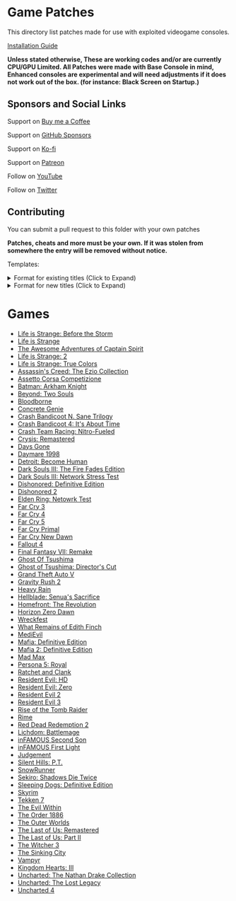 # Game Patches

This directory list patches made for use with exploited videogame consoles.

[Installation Guide](https://illusion0001.github.io/install-instructions/)

**Unless stated otherwise, These are working codes and/or are currently CPU/GPU Limited. All Patches were made with Base Console in mind, Enhanced consoles are experimental and will need adjustments if it does not work out of the box. (for instance: Black Screen on Startup.)**

## Sponsors and Social Links

Support on [Buy me a Coffee](https://www.buymeacoffee.com/illusion0001)

Support on [GitHub Sponsors](https://github.com/sponsors/illusion0001)

Support on [Ko-fi](https://ko-fi.com/illusion0001)

Support on [Patreon](https://www.patreon.com/illusion0001)

Follow on [YouTube](https://youtube.com/c/illusion0001)

Follow on [Twitter](https://twitter.com/illusion0002)

## Contributing

You can submit a pull request to this folder with your own patches 

**Patches, cheats and more must be your own. If it was stolen from somewhere the entry will be removed without notice.**

Templates:

<details>
<summary>Format for existing titles
 (Click to Expand)</summary>

## Patch title

Author: [example author](link to author preferably on github)

Ported author: (if applicable)

Notes: (if applicable)

In file: `examplefile.bin` <!-- must include full path if it is launched from somewhere else.) -->

<details>
<summary>Code (Click to Expand)</summary>

```
# Code (followed by game version)
# Patch contents goes here.
# The hashtag symbol can be used for comments
# Formats supported are: Direct address and AoB array of bytes.
# If ini or text replace, 0xoffset: hex string goes here.
```
</details>

</details>

<details>
<summary>Format for new titles
 (Click to Expand)</summary> 

```
Filename: GameTitle-Platform.md
Gametitle can be the code name or shorten title for a given game.
Platform must be a codename for a given platform. (I.e xenon for Xbox 360 or Prospero for PS5.)
```

File contents:

# Game title

## Patch title

Author: [example author](link to author preferably on github)

Ported author: (if applicable)

Notes: (if applicable)

In file: `examplefile.bin` <!-- must include full path if it is launched from somewhere else.) -->

<details>
<summary>Code (Click to Expand)</summary>

```
# Code (followed by game version)
# Patch contents goes here.
# The hashtag symbol can be used for comments
# Formats supported are: Direct address and AoB array of bytes.
# If ini or text replace, 0xoffset: hex string goes here.
```
</details>

</details>

# Games

- [Life is Strange: Before the Storm](lis/dawn-lis-bts-orbis.md)
- [Life is Strange](lis/what-if-lis-orbis.md)
- [The Awesome Adventures of Captain Spirit](lis/captainspirit-orbis.md)
- [Life is Strange: 2](lis/prombasegame-lis2-orbis.md)
- [Life is Strange: True Colors](lis/Siren-LifeisStrange3-Orbis.md)
- [Assassin's Creed: The Ezio Collection](Scimitar-Orbis.md)
- [Assetto Corsa Competizione](AC2-Orbis-Shipping.md)
- [Batman: Arkham Knight](BmGame4Orbis.md)
- [Beyond: Two Souls](QDR.Infraworld-Orbis.md)
- [Bloodborne](FD4-Orbis.md)
- [Concrete Genie](ConcreteGenie-Orbis.md)
- [Crash Bandicoot N. Sane Trilogy](mack-long-Orbis.md)
- [Crash Bandicoot 4: It's About Time](Lava-Orbis.md)
- [Crash Team Racing: Nitro-Fueled](Octane-Orbis.md)
- [Crysis: Remastered](CrysisRemastered-Orbis.md)
- [Days Gone](ProjectRedChair-Orbis.md)
- [Daymare 1998](Daymare_MASTER-Orbis.md)
- [Detroit: Become Human](KaraTech-Orbis.md)
- [Dark Souls III: The Fire Fades Edition](FD4_FDP-Orbis.md)
- [Dark Souls III: Network Stress Test](FD4_FDNT-Orbis.md)
- [Dishonored: Definitive Edition](DishonoredGame-Orbis.md)
- [Dishonored 2](Dishonored2-Orbis.md)
- [Elden Ring: Netowrk Test](FD4-NTS-Orbis.md)
- [Far Cry 3](FC3-Orbis.md)
- [Far Cry 4](FC4-Orbis.md)
- [Far Cry 5](FC5-Orbis.md)
- [Far Cry Primal](FCP-Orbis.md)
- [Far Cry New Dawn](FC-ND-Orbis.md)
- [Fallout 4](F4-Orbis.md)
- [Final Fantasy VII: Remake](FF7R-Orbis.md)
- [Ghost Of Tsushima](GhostOfTsushima-Orbis.md)
- [Ghost of Tsushima: Director's Cut](GhostOfTsushimaDC-Orbis.md)
- [Grand Theft Auto V](GTA5-Orbis.md)
- [Gravity Rush 2](Gravity_Daze_2_Orbis.md)
- [Heavy Rain](HRPS4-Orbis.md)
- [Hellblade: Senua's Sacrifice](HellbladeGame-Orbis.md)
- [Homefront: The Revolution](HF2_Tech_Orbis.md)
- [Horizon Zero Dawn](HRZ-Orbis.md)
- [Wreckfest](ncg-orbis.md)
- [What Remains of Edith Finch](finchgame-Orbis.md)
- [MediEvil](Overbite-Orbis.md)
- [Mafia: Definitive Edition](Scotch-Orbis.md)
- [Mafia 2: Definitive Edition](Mafia2-Orbis.md)
- [Mad Max](MadMax-Orbis.md)
- [Persona 5: Royal](P5R-Orbis.md)
- [Ratchet and Clank](RCPS4-Orbis.md)
- [Resident Evil: HD](Bhd-orbis.md)
- [Resident Evil: Zero](Bhd0-orbis.md)
- [Resident Evil 2](Biohazard2Remake-Orbis.md)
- [Resident Evil 3](Biohazard3Remake-Orbis.md)
- [Rise of the Tomb Raider](TR2-Orbis.md)
- [Rime](sirengame-Orbis.md)
- [Red Dead Redemption 2](RDR3-Orbis.md)
- [Lichdom: Battlemage](lichdomgame-orbis.md)
- [inFAMOUS Second Son](iss-Orbis.md)
- [inFAMOUS First Light](ifl-Orbis.md)
- [Judgement](Judge_e_Orbis.md)
- [Silent Hills: P.T.](shgame-pt.md)
- [SnowRunner](SnowRunner-Orbis.md)
- [Sekiro: Shadows Die Twice](FD4-NTC-Orbis.md)
- [Sleeping Dogs: Definitive Edition](SdHD-Orbis.md)
- [Skyrim](TESV-Orbis.md)
- [Tekken 7](TekkenGame-Orbis.md)
- [The Evil Within](Zwei_NG_Orbis.md)
- [The Order 1886](TO1886-Orbis.md)
- [The Outer Worlds](Indiana-Orbis.md)
- [The Last of Us: Remastered](tlou1.md)
- [The Last of Us: Part II](tlou2.md)
- [The Witcher 3](W3Witcher-Orbis.md)
- [The Sinking City](Tsc-orbis.md)
- [Vampyr](Avgame-Orbis.md)
- [Kingdom Hearts: III](Tresgame-Orbis.md)
- [Uncharted: The Nathan Drake Collection](uncharted-collection.md)
- [Uncharted: The Lost Legacy](uncharted-tll.md)
- [Uncharted 4](uncharted4.md)
